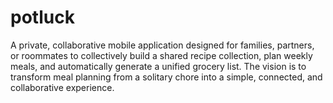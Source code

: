 # potluck
A private, collaborative mobile application designed for families, partners, or roommates to collectively build a shared recipe collection, plan weekly meals, and automatically generate a unified grocery list. The vision is to transform meal planning from a solitary chore into a simple, connected, and collaborative experience.
